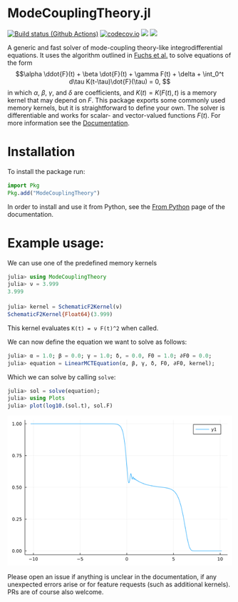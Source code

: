 # ModeCouplingTheory.jl
[![Build status (Github Actions)](https://github.com/IlianPihlajamaa/ModeCouplingTheory.jl/workflows/CI/badge.svg)](https://github.com/IlianPihlajamaa/ModeCouplingTheory.jl/actions)
[![codecov.io](http://codecov.io/github/IlianPihlajamaa/ModeCouplingTheory.jl/coverage.svg?branch=main)](http://codecov.io/github/IlianPihlajamaa/ModeCouplingTheory.jl?branch=main)
[![](https://img.shields.io/badge/docs-stable-blue.svg)](https://IlianPihlajamaa.github.io/ModeCouplingTheory.jl/stable)
[![](https://img.shields.io/badge/docs-dev-blue.svg)](https://IlianPihlajamaa.github.io/ModeCouplingTheory.jl/dev)

A generic and fast solver of mode-coupling theory-like integrodifferential equations. It uses the algorithm outlined in [Fuchs et al.](https://iopscience.iop.org/article/10.1088/0953-8984/3/26/022/meta) to solve equations of the form
$$\alpha \ddot{F}(t) + \beta \dot{F}(t) + \gamma F(t) + \delta + \int_0^t d\tau K(t-\tau)\dot{F}(\tau) = 0, $$
in which $\alpha$, $\beta$, $\gamma$, and $\delta$ are coefficients, and $K(t) = K(F(t), t)$ is a memory kernel that may depend on $F$. This package exports some commonly used memory kernels, but it is straightforward to define your own. The solver is differentiable and works for scalar- and vector-valued functions $F(t)$. For more information see the [Documentation](https://IlianPihlajamaa.github.io/ModeCouplingTheory.jl/dev).


# Installation

To install the package run:

```julia
import Pkg
Pkg.add("ModeCouplingTheory")
```
In order to install and use it from Python, see the [From Python](https://ilianpihlajamaa.github.io/ModeCouplingTheory.jl/dev/FromPython.html) page of the documentation.

# Example usage:

We can use one of the predefined memory kernels 

```julia
julia> using ModeCouplingTheory
julia> ν = 3.999
3.999

julia> kernel = SchematicF2Kernel(ν)
SchematicF2Kernel{Float64}(3.999)
```
This kernel evaluates `K(t) = ν F(t)^2` when called.

We can now define the equation we want to solve as follows:

```julia
julia> α = 1.0; β = 0.0; γ = 1.0; δ, = 0.0, F0 = 1.0; ∂F0 = 0.0;
julia> equation = LinearMCTEquation(α, β, γ, δ, F0, ∂F0, kernel);
```
Which we can solve by calling `solve`:

```julia
julia> sol = solve(equation);
julia> using Plots
julia> plot(log10.(sol.t), sol.F)
```

![image](readmefig.png)

Please open an issue if anything is unclear in the documentation, if any unexpected errors arise or for feature requests (such as additional kernels). PRs are of course also welcome.
